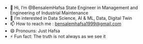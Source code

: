 - 👋 Hi, I’m @BensalemHafsa State Engineer in Management and Engineering of Industrial Maintenance
- 👀 I’m interested in Data Science, AI & ML, Data, Digital Twin
- 📫 How to reach me : bensalemhafsa1999@gmail.com
- 😄 Pronouns: Just Hafsa
- ⚡ Fun fact: The truth is not always as we see it

<!---
BensalemHafsa/BensalemHafsa is a ✨ special ✨ repository because its `README.md` (this file) appears on your GitHub profile.
You can click the Preview link to take a look at your changes.
--->
